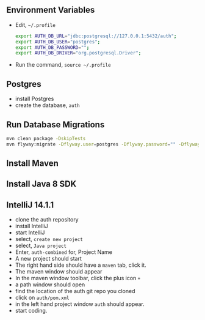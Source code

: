 Environment Variables
---------------------
 - Edit, `~/.profile`
 
   ```bash
   export AUTH_DB_URL="jdbc:postgresql://127.0.0.1:5432/auth";
   export AUTH_DB_USER="postgres";
   export AUTH_DB_PASSWORD="";
   export AUTH_DB_DRIVER="org.postgresql.Driver";
   ```
 - Run the command, `source ~/.profile`

Postgres
--------
 - install Postgres
 - create the database, `auth`

Run Database Migrations
------------------
```bash
mvn clean package -DskipTests
mvn flyway:migrate -Dflyway.user=postgres -Dflyway.password="" -Dflyway.url="jdbc:postgresql://127.0.0.1:5432/auth" -Dflyway.initOnMigrate=true
```

Install Maven
--------------

Install Java 8 SDK
-------------------

IntelliJ 14.1.1
---------------
- clone the auth repository
- install IntelliJ
- start IntelliJ
- select, `create new project`
- select, `Java project`
- Enter, `auth-combined` for, Project Name
- A new project should start
- The right hand side should have a `maven` tab, click it.
- The maven window should appear
- In the maven window toolbar, click the plus icon `+`
- a path window should open
- find the location of the auth git repo you cloned
- click on `auth/pom.xml`
- in the left hand project window `auth` should appear.
- start coding.
